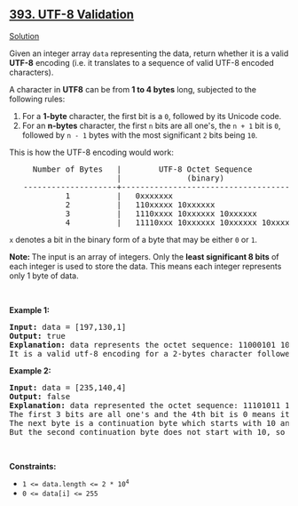 <h2><a href="https://leetcode.com/problems/perfect-rectangle/">393. UTF-8 Validation</a></h2>
<p>
<a href="./utf-8_validation.cpp">Solution</a>
</p>
<p>Given an integer array <code>data</code> representing the data, return whether it is a valid <strong>UTF-8</strong> encoding (i.e. it translates to a sequence of valid UTF-8 encoded characters).</p>
<p>A character in <strong>UTF8</strong> can be from <strong>1 to 4 bytes</strong> long, subjected to the following rules:</p>
<ol>
<li>For a <strong>1-byte</strong> character, the first bit is a <code>0</code>, followed by its Unicode code.</li>
<li>For an <strong>n-bytes</strong> character, the first <code>n</code> bits are all one's, the <code>n + 1</code> bit is <code>0</code>, followed by <code>n - 1</code> bytes with the most significant <code>2</code> bits being <code>10</code>.</li>
</ol>
<p>This is how the UTF-8 encoding would work:</p>
<pre>     Number of Bytes   |        UTF-8 Octet Sequence
                       |              (binary)
   --------------------+-----------------------------------------
            1          |   0xxxxxxx
            2          |   110xxxxx 10xxxxxx
            3          |   1110xxxx 10xxxxxx 10xxxxxx
            4          |   11110xxx 10xxxxxx 10xxxxxx 10xxxxxx
</pre>
<p><code>x</code> denotes a bit in the binary form of a byte that may be either <code>0</code> or <code>1</code>.</p>
<p><strong>Note: </strong>The input is an array of integers. Only the <strong>least significant 8 bits</strong> of each integer is used to store the data. This means each integer represents only 1 byte of data.</p>
<p>&nbsp;</p>
<p><strong>Example 1:</strong></p>
<pre>
<strong>Input:</strong> data = [197,130,1]
<strong>Output:</strong> true
<strong>Explanation:</strong> data represents the octet sequence: 11000101 10000010 00000001.
It is a valid utf-8 encoding for a 2-bytes character followed by a 1-byte character.
</pre>
<p><strong>Example 2:</strong></p>
<pre>
<strong>Input:</strong> data = [235,140,4]
<strong>Output:</strong> false
<strong>Explanation:</strong> data represented the octet sequence: 11101011 10001100 00000100.
The first 3 bits are all one's and the 4th bit is 0 means it is a 3-bytes character.
The next byte is a continuation byte which starts with 10 and that's correct.
But the second continuation byte does not start with 10, so it is invalid.
</pre>
<p>&nbsp;</p>
<p><strong>Constraints:</strong></p>
<ul>
<li><code>1 &lt;= data.length &lt;= 2 * 10<sup>4</sup></code></li>
<li><code>0 &lt;= data[i] &lt;= 255</code></li>
</ul>
